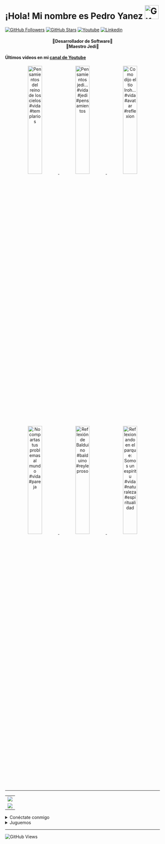 <!-- Título -->
<h1>¡Hola! Mi nombre es Pedro Yanez
  <img src="https://raw.githubusercontent.com/nixin72/nixin72/master/wave.gif"
          alt="Gif animado de mano saludando"
          height="45"
          width="45" />
</h1>

[![GitHub Followers][github_followers_badge]][github]
[![GitHub Stars][github_stars_badge]][github]
[![Youtube][youtube_badge]][youtube]
[![Linkedin][linkedin_badge]][linkedin]
<br>

<!-- Descripción -->
<h4 align="center">
  🔴Desarrollador de Software🔴<br>
  🔵Maestro Jedi🔵
</h4>

#### Últimos vídeos en mi [canal de Youtube][youtube]
<div align="center">
  
<a href='https://youtu.be/v6PgfkD1A-E' target='_blank'>
  <img width='30%' src='https://img.youtube.com/vi/v6PgfkD1A-E/mqdefault.jpg' alt='Pensamientos del reino de los cielos #vida #templarios' /zz>
</a>
<a href='https://youtu.be/oMwWZUxWH5o' target='_blank'>
  <img width='30%' src='https://img.youtube.com/vi/oMwWZUxWH5o/mqdefault.jpg' alt='Pensamientos jedi... #vida #jedi #pensamientos' /zz>
</a>
<a href='https://youtu.be/y_fdHd9hwuI' target='_blank'>
  <img width='30%' src='https://img.youtube.com/vi/y_fdHd9hwuI/mqdefault.jpg' alt='Como dijo el tío Iroh... #vida #avatar #reflexion' /zz>
</a>
<a href='https://youtu.be/9pIIoVihZUY' target='_blank'>
  <img width='30%' src='https://img.youtube.com/vi/9pIIoVihZUY/mqdefault.jpg' alt='No compartas tus problemas al mundo #vida #pareja' /zz>
</a>
<a href='https://youtu.be/TV6UKKI4ahI' target='_blank'>
  <img width='30%' src='https://img.youtube.com/vi/TV6UKKI4ahI/mqdefault.jpg' alt='Reflexión de Balduino #balduino #reyleproso' /zz>
</a>
<a href='https://youtu.be/XtPjDHvHA5I' target='_blank'>
  <img width='30%' src='https://img.youtube.com/vi/XtPjDHvHA5I/mqdefault.jpg' alt='Reflexionando en el parque: Somos un espíritu #vida #naturaleza #espiritualidad' /zz>
</a>
</div>

<hr/>
<!-- Estadísticas -->
<table align="center">
  <tr>
    <td align="center">
      <img src="https://github-readme-stats.vercel.app/api/top-langs/?username=wotanCode&langs_count=10&hide_border=true&layout=compact&theme=github_dark"/>
    </td>
  </tr>
  <tr>
    <td align="center">
      <img src="https://github-readme-stats.vercel.app/api?username=wotanCode&hide_border=true&show_icons=true&theme=github_dark"/>
    </td>
  </tr>
</table>

<!-- Redes sociales -->
<details>
  <summary>Conéctate conmigo</summary>

## 🟣¡Redes sociales!🟣

[![Youtube][youtube_badge_large]][youtube]
[![Linkedin][linkedin_badge_large]][linkedin]
</details>

<details>
  <summary>Juguemos</summary>
  
###### ⚪¿Quieres jugar?⚪
[![CHESS][chess_badge]][chess]
[![LICHESS][lichess_badge]][lichess]
</details>

<!-- Visitas al perfil -->
<hr/>

![GitHub Views][profile_views_badge]

<!-- Variables -->
[github]: https://github.com/wotanCode
[youtube]: https://www.youtube.com/channel/UCwISu2hFg7EpOIZ8aV7iS6g?sub_confirmation=1
[linkedin]: https://www.linkedin.com/in/pedro-yanez/
[chess]: https://www.chess.com/member/pedroelhumano
[lichess]: https://lichess.org/@/pedroelhumano
[github_followers_badge]: https://img.shields.io/github/followers/wotanCode?style=social
[github_stars_badge]: https://img.shields.io/github/stars/wotanCode?style=social
[youtube_badge]: https://img.shields.io/badge/Youtube-FF0000?&logo=Youtube&logoColor=white&labelColor=101010
[linkedin_badge]: https://img.shields.io/badge/Linkedin-00d8fd?&logo=linkedin&logoColor=white&labelColor=101010
[youtube_badge_large]: https://img.shields.io/badge/Youtube-FF0000?style=for-the-badge&logo=Youtube&logoColor=white&labelColor=101010
[linkedin_badge_large]: https://img.shields.io/badge/Linkedin-00d8fd?style=for-the-badge&logo=linkedin&logoColor=white&labelColor=101010
[chess_badge]: https://img.shields.io/badge/-CHESS.COM-6C9E3F?style=flat-square&logo=Lichess&labelColor=101010
[lichess_badge]: https://img.shields.io/badge/-LICHESS-ffffff?style=flat-square&logo=Lichess&labelColor=101010
[profile_views_badge]: https://komarev.com/ghpvc/?username=wotanCode&style=for-the-badge&color=red&label=Total%20profile%20views